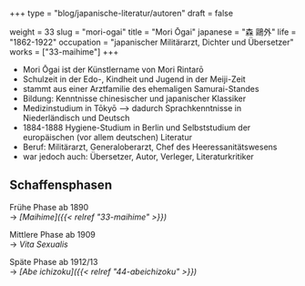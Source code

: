 +++
type = "blog/japanische-literatur/autoren"
draft = false

weight = 33
slug = "mori-ogai"
title = "Mori Ōgai"
japanese = "森 鷗外"
life = "1862-1922"
occupation = "japanischer Militärarzt, Dichter und Übersetzer"
works = ["33-maihime"]
+++

- Mori Ōgai ist der Künstlername von Mori Rintarō
- Schulzeit in der Edo-, Kindheit und Jugend in der Meiji-Zeit
- stammt aus einer Arztfamilie des ehemaligen Samurai-Standes
- Bildung: Kenntnisse chinesischer und japanischer Klassiker
- Medizinstudium in Tōkyō –> dadurch Sprachkenntnisse in Niederländisch und Deutsch
- 1884-1888 Hygiene-Studium in Berlin und Selbststudium der europäischen (vor allem deutschen) Literatur
- Beruf: Militärarzt, Generaloberarzt, Chef des Heeressanitätswesens
- war jedoch auch: Übersetzer, Autor, Verleger, Literaturkritiker

## Schaffensphasen

Frühe Phase ab 1890  
-> _[Maihime]({{< relref "33-maihime" >}})_

Mittlere Phase ab 1909  
-> _Vita Sexualis_

Späte Phase ab 1912/13  
-> _[Abe ichizoku]({{< relref "44-abeichizoku" >}})_
